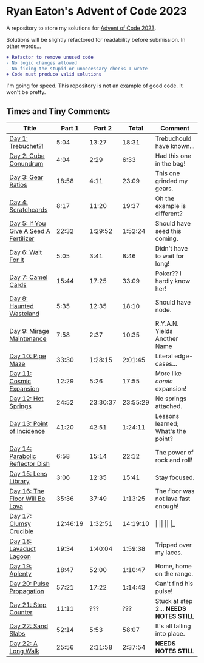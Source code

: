# Ryan Eaton's Advent of Code 2023
A repository to store my solutions for [Advent of Code 2023](https://adventofcode.com/2023).

Solutions will be slightly refactored for readability before submission. In other words...

```diff
+ Refactor to remove unused code
- No logic changes allowed
- No fixing the stupid or unnecessary checks I wrote
+ Code must produce valid solutions
```

I'm going for speed. This repository is not an example of good code. It won't be pretty.

## Times and Tiny Comments

| Title                                                | Part 1   | Part 2   | Total    | Comment                                  |
|------------------------------------------------------|----------|----------|----------|------------------------------------------|
| [Day 1: Trebuchet?!](notes/1.md)                     | 5:04     | 13:27    | 18:31    | Trebuchould have known...                |
| [Day 2: Cube Conundrum](notes/2.md)                  | 4:04     | 2:29     | 6:33     | Had this one in the bag!                 |
| [Day 3: Gear Ratios](notes/3.md)                     | 18:58    | 4:11     | 23:09    | This one grinded my gears.               |
| [Day 4: Scratchcards](notes/4.md)                    | 8:17     | 11:20    | 19:37    | Oh the example is different?             |
| [Day 5: If You Give A Seed A Fertilizer](notes/5.md) | 22:32    | 1:29:52  | 1:52:24  | Should have seed this coming.            |
| [Day 6: Wait For It](notes/6.md)                     | 5:05     | 3:41     | 8:46     | Didn't have to wait for long!            |
| [Day 7: Camel Cards](notes/7.md)                     | 15:44    | 17:25    | 33:09    | Poker?? I hardly know her!               |
| [Day 8: Haunted Wasteland](notes/8.md)               | 5:35     | 12:35    | 18:10    | Should have node.                        |
| [Day 9: Mirage Maintenance](notes/9.md)              | 7:58     | 2:37     | 10:35    | R.Y.A.N. Yields Another Name             |
| [Day 10: Pipe Maze](notes/10.md)                     | 33:30    | 1:28:15  | 2:01:45  | Literal edge-cases...                    |
| [Day 11: Cosmic Expansion](notes/11.md)              | 12:29    | 5:26     | 17:55    | More like *comic* expansion!             |
| [Day 12: Hot Springs](notes/12.md)                   | 24:52    | 23:30:37 | 23:55:29 | No springs attached.                     |
| [Day 13: Point of Incidence](notes/13.md)            | 41:20    | 42:51    | 1:24:11  | Lessons learned; What's the point?       |
| [Day 14: Parabolic Reflector Dish](notes/14.md)      | 6:58     | 15:14    | 22:12    | The power of rock and roll!              |
| [Day 15: Lens Library](notes/15.md)                  | 3:06     | 12:35    | 15:41    | Stay focused.                            |
| [Day 16: The Floor Will Be Lava](notes/16.md)        | 35:36    | 37:49    | 1:13:25  | The floor was not lava fast enough!      |
| [Day 17: Clumsy Crucible](notes/17.md)               | 12:46:19 | 1:32:51  | 14:19:10 | \| \|\| \|\| \|_                         |
| [Day 18: Lavaduct Lagoon](notes/18.md)               | 19:34    | 1:40:04  | 1:59:38  | Tripped over my laces.                   |
| [Day 19: Aplenty](notes/19.md)                       | 18:47    | 52:00    | 1:10:47  | Home, home on the range.                 |
| [Day 20: Pulse Propagation](notes/20.md)             | 57:21    | 17:22    | 1:14:43  | Can't find his pulse!                    |
| [Day 21: Step Counter](notes/21.md)                  | 11:11    | ???      | ???      | Stuck at step 2... **NEEDS NOTES STILL** |
| [Day 22: Sand Slabs](notes/22.md)                    | 52:14    | 5:53     | 58:07    | It's all falling into place.             |
| [Day 22: A Long Walk](notes/23.md)                   | 25:56    | 2:11:58  | 2:37:54  | **NEEDS NOTES STILL**                    |
